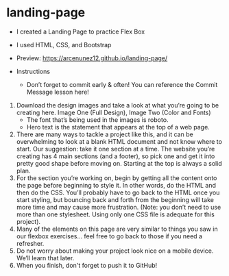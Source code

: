 # landing-page
- I created a Landing Page to practice Flex Box
- I used HTML, CSS, and Bootstrap
- Preview: https://arcenunez12.github.io/landing-page/

- Instructions
    - Don’t forget to commit early & often! You can reference the Commit Message lesson here!

1. Download the design images and take a look at what you’re going to be creating here. Image One (Full Design), Image Two (Color and Fonts)
    - The font that’s being used in the images is roboto.
    - Hero text is the statement that appears at the top of a web page.
2. There are many ways to tackle a project like this, and it can be overwhelming to look at a blank HTML document and not know where to start. Our suggestion: take it one section at a time. The website you’re creating has 4 main sections (and a footer), so pick one and get it into pretty good shape before moving on. Starting at the top is always a solid plan.
3. For the section you’re working on, begin by getting all the content onto the page before beginning to style it. In other words, do the HTML and then do the CSS. You’ll probably have to go back to the HTML once you start styling, but bouncing back and forth from the beginning will take more time and may cause more frustration. (Note: you don’t need to use more than one stylesheet. Using only one CSS file is adequate for this project).
4. Many of the elements on this page are very similar to things you saw in our flexbox exercises… feel free to go back to those if you need a refresher.
5. Do not worry about making your project look nice on a mobile device. We’ll learn that later.
6. When you finish, don't forget to push it to GitHub!